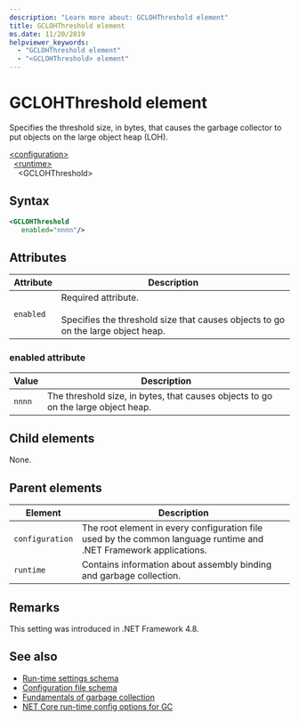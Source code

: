 ```yaml
---
description: "Learn more about: GCLOHThreshold element"
title: GCLOHThreshold element
ms.date: 11/20/2019
helpviewer_keywords:
  - "GCLOHThreshold element"
  - "<GCLOHThreshold> element"
---
```

# GCLOHThreshold element

Specifies the threshold size, in bytes, that causes the garbage collector to put objects on the large object heap (LOH).

[\<configuration>](../configuration-element.md)\
&nbsp;&nbsp;[\<runtime>](runtime-element.md)\
&nbsp;&nbsp;&nbsp;&nbsp;\<GCLOHThreshold>

## Syntax

```xml
<GCLOHThreshold
   enabled="nnnn"/>
```

## Attributes

|Attribute|Description|
|---------------|-----------------|
|`enabled`|Required attribute.<br /><br />Specifies the threshold size that causes objects to go on the large object heap.|

### enabled attribute

|Value|Description|
|-----------|-----------------|
|`nnnn`|The threshold size, in bytes, that causes objects to go on the large object heap.|

## Child elements

None.

## Parent elements

|Element|Description|
|-------------|-----------------|
|`configuration`|The root element in every configuration file used by the common language runtime and .NET Framework applications.|
|`runtime`|Contains information about assembly binding and garbage collection.|

## Remarks

This setting was introduced in .NET Framework 4.8.

## See also

- [Run-time settings schema](index.md)
- [Configuration file schema](../index.md)
- [Fundamentals of garbage collection](../../../../standard/garbage-collection/fundamentals.md)
- [NET Core run-time config options for GC](../../../../core/run-time-config/garbage-collector.md)
